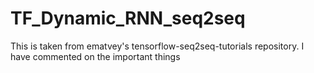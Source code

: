 # TF_Dynamic_RNN_seq2seq
This is taken from ematvey's tensorflow-seq2seq-tutorials repository. I have commented on the important things
